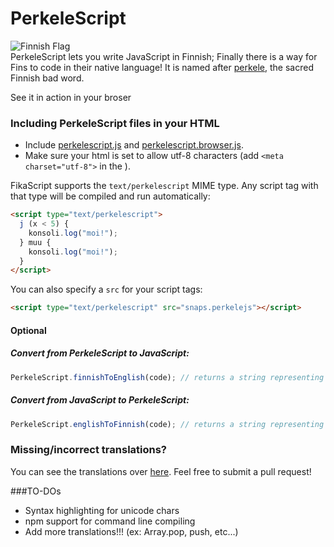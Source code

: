 PerkeleScript
==========
![Finnish Flag](/assets/img/flag.png)  
PerkeleScript lets you write JavaScript in Finnish; Finally there is a way for Fins to code in their native language!
It is named after [perkele](https://en.wikipedia.org/wiki/Perkele), the sacred Finnish bad word.

See it in action in your broser
### Including PerkeleScript files in your HTML

- Include [perkelescript.js](dist/perkelescript.js) and [perkelescript.browser.js](dist/perkelescript.browser.js).
- Make sure your html is set to allow utf-8 characters (add `<meta charset="utf-8">` in the <head>).

FikaScript supports the `text/perkelescript` MIME type. Any script tag with that type will be compiled and run automatically:
```html
<script type="text/perkelescript">
  j (x < 5) {
    konsoli.log("moi!");
  } muu {
    konsoli.log("moi!");
  }
</script>
```

You can also specify a `src` for your script tags: 
```html
<script type="text/perkelescript" src="snaps.perkelejs"></script>
```

#### Optional

##### Convert from PerkeleScript to JavaScript:

```javascript
PerkeleScript.finnishToEnglish(code); // returns a string representing the translated code
```

##### Convert from JavaScript to PerkeleScript:

```javascript
PerkeleScript.englishToFinnish(code); // returns a string representing the translated code
```

### Missing/incorrect translations?
You can see the translations over [here](https://github.com/pushmatrix/fikascript/blob/gh-pages/dist/fikascript.js#L4). Feel free to submit a pull request!

###TO-DOs
- Syntax highlighting for unicode chars
- npm support for command line compiling
- Add more translations!!! (ex: Array.pop, push, etc...)
